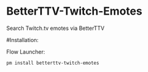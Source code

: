 # BetterTTV-Twitch-Emotes
Search Twitch.tv emotes via BetterTTV

#Installation:

Flow Launcher:
```
pm install betterttv-twitch-emotes
```
